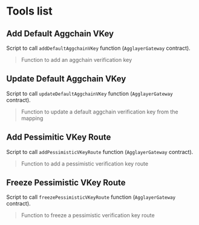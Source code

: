 # Tools list

## Add Default Aggchain VKey
Script to call `addDefaultAggchainVKey` function (`AgglayerGateway` contract).
> Function to add an aggchain verification key

## Update Default Aggchain VKey
Script to call `updateDefaultAggchainVKey` function (`AgglayerGateway` contract).
> Function to update a default aggchain verification key from the mapping

## Add Pessimitic VKey Route
Script to call `addPessimisticVKeyRoute` function (`AgglayerGateway` contract).
> Function to add a pessimistic verification key route

## Freeze Pessimistic VKey Route
Script to call `freezePessimisticVKeyRoute` function (`AgglayerGateway` contract).
> Function to freeze a pessimistic verification key route